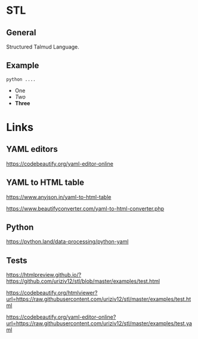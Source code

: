 # STL

## General
Structured Talmud Language.

## Example
```commandline
python ....
```

* One
* *Two*
* **Three**


# Links

## YAML editors
https://codebeautify.org/yaml-editor-online

## YAML to HTML table
https://www.anyjson.in/yaml-to-html-table

https://www.beautifyconverter.com/yaml-to-html-converter.php

## Python
https://python.land/data-processing/python-yaml

## Tests
https://htmlpreview.github.io/?https://github.com/uriziv12/stl/blob/master/examples/test.html

https://codebeautify.org/htmlviewer?url=https://raw.githubusercontent.com/uriziv12/stl/master/examples/test.html

https://codebeautify.org/yaml-editor-online?url=https://raw.githubusercontent.com/uriziv12/stl/master/examples/test.yaml
